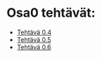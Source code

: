 # **Osa0 tehtävät:**
* [Tehtävä 0.4](https://github.com/Kolehter/Full_Stack2020_osa0/blob/master/Teht_0_4.pdf)
* [Tehtävä 0.5](https://github.com/Kolehter/Full_Stack2020_osa0/blob/master/Teht_0_5.pdf)
* [Tehtävä 0.6](https://github.com/Kolehter/Full_Stack2020_osa0/blob/master/Teht_0_6.pdf)
